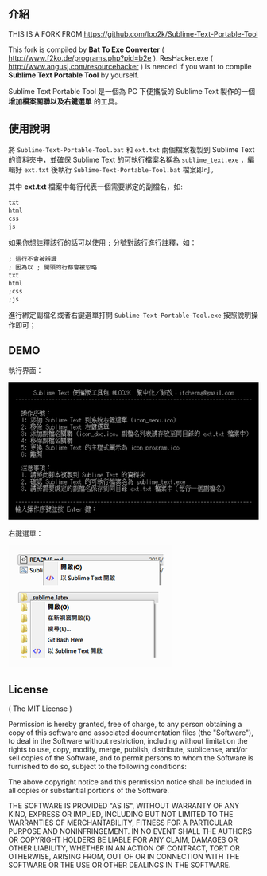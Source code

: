 ## 介紹

THIS IS A FORK FROM https://github.com/loo2k/Sublime-Text-Portable-Tool

This fork is compiled by **Bat To Exe Converter** ( http://www.f2ko.de/programs.php?pid=b2e ).
ResHacker.exe ( http://www.angusj.com/resourcehacker ) is needed if you want to compile **Sublime Text Portable Tool** by yourself.

Sublime Text Portable Tool 是一個為 PC 下便攜版的 Sublime Text 製作的一個 **增加檔案關聯以及右鍵選單** 的工具。

## 使用說明

將 `Sublime-Text-Portable-Tool.bat` 和 `ext.txt` 兩個檔案複製到 Sublime Text 的資料夾中，並確保 Sublime Text 的可執行檔案名稱為 `sublime_text.exe` ，編輯好 `ext.txt` 後執行 `Sublime-Text-Portable-Tool.bat` 檔案即可。

其中 **ext.txt** 檔案中每行代表一個需要綁定的副檔名，如:

    txt
    html
    css
    js

如果你想註釋該行的話可以使用 `;` 分號對該行進行註釋，如：

    ; 這行不會被辨識
    ; 因為以 ; 開頭的行都會被忽略
    txt
    html
    ;css
    ;js

進行綁定副檔名或者右鍵選單打開 `Sublime-Text-Portable-Tool.exe` 按照說明操作即可；

## DEMO

執行界面：

![](images/st2tool.png?raw=true)

右鍵選單：

![](images/st2menu.png?raw=true)

## License

( The MIT License )

Permission is hereby granted, free of charge, to any person obtaining
a copy of this software and associated documentation files (the
"Software"), to deal in the Software without restriction, including
without limitation the rights to use, copy, modify, merge, publish,
distribute, sublicense, and/or sell copies of the Software, and to
permit persons to whom the Software is furnished to do so, subject to
the following conditions:

The above copyright notice and this permission notice shall be
included in all copies or substantial portions of the Software.

THE SOFTWARE IS PROVIDED "AS IS", WITHOUT WARRANTY OF ANY KIND,
EXPRESS OR IMPLIED, INCLUDING BUT NOT LIMITED TO THE WARRANTIES OF
MERCHANTABILITY, FITNESS FOR A PARTICULAR PURPOSE AND
NONINFRINGEMENT. IN NO EVENT SHALL THE AUTHORS OR COPYRIGHT HOLDERS BE
LIABLE FOR ANY CLAIM, DAMAGES OR OTHER LIABILITY, WHETHER IN AN ACTION
OF CONTRACT, TORT OR OTHERWISE, ARISING FROM, OUT OF OR IN CONNECTION
WITH THE SOFTWARE OR THE USE OR OTHER DEALINGS IN THE SOFTWARE.
